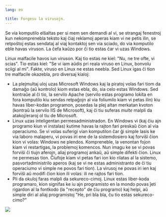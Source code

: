 ```yaml
---
lang: eo

title: Forgesu la virusojn.
---
```


Se via komputilo elŝaltas per si mem sen demandi al vi, se strangaj fenestroj kun nekomprenebla teksto kaj ĉiaj reklamoj aperas kiam vi ne petis ilin, se retpoŝtoj estas sendataj al viaj kontaktoj sen via sciado, do via komputilo eble havas viruson. La ĉefa kaŭzo por ĉi tio estas ĉar vi uzas Windows.

Linux malfacile havos iun viruson. Kaj tio estas ne kiel: "Nu, ne tre ofte, vi scias". Tio estas kiel: "Se vi iam aŭdis pri reala viruso en Linux, bonvolu sciigi al mi". Fakte, viruso en Linux ne estas neebla. Sed Linux igas ĉi tion tre malfacile okazebla, pro diversaj kialoj:

<ul>

<li>La plejmultaj uloj uzas Microsoft Windows kaj la piratoj volas fari tiom da damaĝo (aŭ kontrolo) kiom estas ebla, do, sia celo estas Windows. Sed kontraŭe al ĉi tio, la servilo Apache (servilo estas programo lokita en fora komputilo kiu sendas retpaĝojn al via foliumilo kiam vi petas ilin) kiu havas liber-kodan programon, posedas la plej altan merkatan kvoton (kontraŭ la servilo IIS de Microsoft), kaj ĉi tiu suferas <i>multe</i> malpli da atakoj/eraroj ol tiu de Microsoft.</li>

<li>Linux uzas inteligentan permesadministradon. En Windows vi (kaj ĉiu ajn programo kiun vi instalas) kutime havas la rajton fari preskaŭ ĉion al via operaciumo. Se vi volas suferigi vian komputilon ĉar ĝi simple lasis ke via laboro malaperu, vi povas iri ene de la sistemdosiero kaj forviŝi ĉion kion vi volas: Windows ne plendos. Kompreneble, la venontan fojon kiam vi restartigas, la problemoj komencos. Nun imagu ke se vi povas forviŝi ĉi tiujn aferojn, aliaj programoj ankaŭ, aŭ simple difekti ĉion. Linux ne permesas tion. Ĉiufoje kiam vi petas fari ion kio rilatas al la sistemo, pasvortadministrilo aperos (kaj se vi ne estas administranto de ĉi tiu operaciumo vi simple ne povos fari tion). La virusoj ne povas iri ien kaj forviŝi aŭ modifi ĉion kion ili volas: ili ne rajtos fari tion.</li>

<li>Pli da okuloj faras malpli da sekureco-cimoj. Linux estas liber-koda programaro, kion signifas ke iu ajn programisto en la mondo povas ĵeti rigardon al la fontkodo (la "recepto" de ĉiu programo) kaj helpi, aŭ simple diri al aliaj programistoj "He, pri bla bla, ĉu tio estas sekureco-cimo?"</li>

</ul>

<img src="Images/viruses_thumb.png" />




